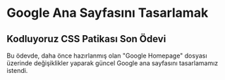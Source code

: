 # Google Ana Sayfasını Tasarlamak

## Kodluyoruz CSS Patikası Son Ödevi

Bu ödevde, daha önce hazırlanmış olan "Google Homepage" dosyası üzerinde değişiklikler yaparak güncel Google ana sayfasını tasarlamamız istendi.





